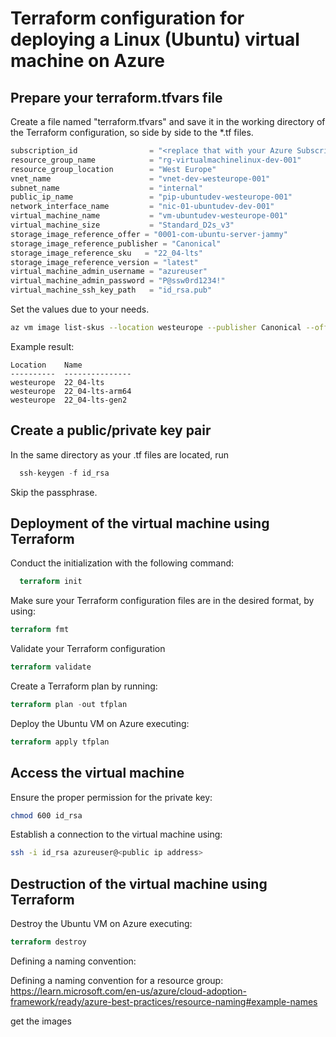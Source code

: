 # Terraform configuration for deploying a Linux (Ubuntu) virtual machine on Azure

## Prepare your terraform.tfvars file

Create a file named "terraform.tfvars" and save it in the working directory of the Terraform configuration, so side by side to the *.tf files.

``` terraform
subscription_id                = "<replace that with your Azure Subscription ID>"
resource_group_name            = "rg-virtualmachinelinux-dev-001"
resource_group_location        = "West Europe"
vnet_name                      = "vnet-dev-westeurope-001"
subnet_name                    = "internal"
public_ip_name                 = "pip-ubuntudev-westeurope-001"
network_interface_name         = "nic-01-ubuntudev-dev-001"
virtual_machine_name           = "vm-ubuntudev-westeurope-001"
virtual_machine_size           = "Standard_D2s_v3"
storage_image_reference_offer = "0001-com-ubuntu-server-jammy"
storage_image_reference_publisher = "Canonical"
storage_image_reference_sku   = "22_04-lts"
storage_image_reference_version = "latest"
virtual_machine_admin_username = "azureuser"
virtual_machine_admin_password = "P@ssw0rd1234!"
virtual_machine_ssh_key_path   = "id_rsa.pub"
```

Set the values due to your needs.

``` bash
az vm image list-skus --location westeurope --publisher Canonical --offer 0001-com-ubuntu-server-jammy --output table
```

Example result:

```
Location    Name
----------  ---------------
westeurope  22_04-lts
westeurope  22_04-lts-arm64
westeurope  22_04-lts-gen2
```

## Create a public/private key pair

In the same directory as your .tf files are located, run

``` terraform
  ssh-keygen -f id_rsa
```

Skip the passphrase.

## Deployment of the virtual machine using Terraform

Conduct the initialization with the following command:

``` terraform
  terraform init
```
Make sure your Terraform configuration files are in the desired format, by using:

``` terraform
terraform fmt
```

Validate your Terraform configuration

``` terraform
terraform validate
```

Create a Terraform plan by running:

``` terraform
terraform plan -out tfplan
```

Deploy the Ubuntu VM on Azure executing:

``` terraform
terraform apply tfplan
```

## Access the virtual machine

Ensure the proper permission for the private key:

``` bash
chmod 600 id_rsa
```

Establish a connection to the virtual machine using:

``` bash
ssh -i id_rsa azureuser@<public ip address>
```

## Destruction of the virtual machine using Terraform

Destroy the Ubuntu VM on Azure executing:

``` terraform
terraform destroy
```

Defining a naming convention:

Defining a naming convention for a resource group:
https://learn.microsoft.com/en-us/azure/cloud-adoption-framework/ready/azure-best-practices/resource-naming#example-names


get the images

